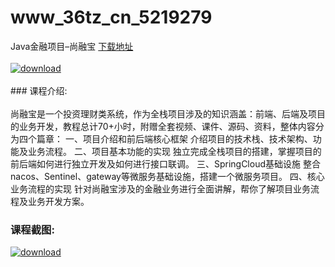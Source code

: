 # www_36tz_cn_5219279
Java金融项目–尚融宝
[下载地址](http://www.36tz.cn/article/5219279 "下载地址")
<br/></br>[![download](http://36tz.cn/muke_img/2021_03_1-115-300x162.png "下载地址")](http://www.36tz.cn/article/5219279 "下载地址")
<br/></br>### 课程介绍:<br/></br>尚融宝是一个投资理财类系统，作为全栈项目涉及的知识涵盖：前端、后端及项目的业务开发，教程总计70+小时，附赠全套视频、课件、源码、资料，整体内容分为四个篇章：
一、项目介绍和前后端核心框架
介绍项目的技术栈、技术架构、功能及业务流程。
二、项目基本功能的实现
独立完成全栈项目的搭建，掌握项目的前后端如何进行独立开发及如何进行接口联调。
三、SpringCloud基础设施
整合nacos、Sentinel、gateway等微服务基础设施，搭建一个微服务项目。
四、核心业务流程的实现
针对尚融宝涉及的金融业务进行全面讲解，帮你了解项目业务流程及业务开发方案。

### 课程截图:
[![download](http://36tz.cn/muke_img/2021_03_2-118.png "下载地址")](http://www.36tz.cn/article/5219279 "下载地址")
